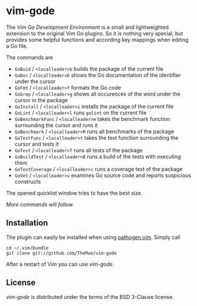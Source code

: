 # vim-gode

The *Vim Go Development Environment* is a small and lightweighted extension to the
original Vim Go plugins. So it is nothing very special, but provides some helpful
functions and according key mappings when editing a Go file.

The commands are

- `GoBuid` / `<localleader>b` builds the package of the current file
- `GoDoc` / `<localleader>D` shows the Go documentation of the identifier under the cursor
- `GoFmt` / `<localleader>f` formats the Go code
- `GoGrep` / `<localleader>g` shows all occurences of the word under the cursor in the package
- `GoInstall` / `<localleader>i` installs the package of the current file
- `GoLint` / `<localleader>l` runs `golint` on the current file
- `GoBenchmarkFunc` / `<localleader>m` takes the benchmark function surrounding the cursor and runs it
- `GoBenchmark` / `<localleader>M` runs all benchmarks of the package
- `GoTestFunc` / `<localleader>t` takes the test function surrounding the cursor and tests it
- `GoTest` / `<localleader>T` runs all tests of the package
- `GoBuildTest` / `<localleader>B` runs a build of the tests with executing them
- `GoTestCoverage` / `<localleader>c` runs a coverage test of the package
- `GoVet` / `<localleader>v` examines Go source code and reports suspicious constructs

The opened quicklist window tries to have the best size.

*More commands will follow.*

## Installation

The plugin can easily be installed when using [pathogen.vim](https://github.com/tpope/vim-pathogen).
Simply call

    cd ~/.vim/bundle
    git clone git://github.com/TheMue/vim-gode

After a restart of Vim you can use *vim-gode*.

## License

*vim-gode* is distributed under the terms of the BSD 3-Clause license.
